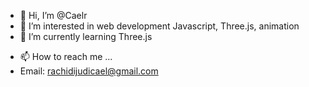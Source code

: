 - 👋 Hi, I’m @Caelr
- 👀 I’m interested in web development Javascript, Three.js, animation
- 🌱 I’m currently learning Three.js
<!-- - 💞️ I’m looking to collaborate on ... -->
- 📫 How to reach me ...
- Email: rachidijudicael@gmail.com

<!---
Caelr/Caelr is a ✨ special ✨ repository because its `README.md` (this file) appears on your GitHub profile.
You can click the Preview link to take a look at your changes.
--->
